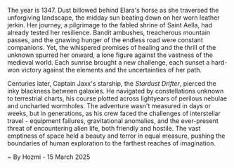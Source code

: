 
The year is 1347.  Dust billowed behind Elara's horse as she traversed the unforgiving landscape, the midday sun beating down on her worn leather jerkin.  Her journey, a pilgrimage to the fabled shrine of Saint Aella, had already tested her resilience. Bandit ambushes, treacherous mountain passes, and the gnawing hunger of the endless road were constant companions.  Yet, the whispered promises of healing and the thrill of the unknown spurred her onward, a lone figure against the vastness of the medieval world.  Each sunrise brought a new challenge, each sunset a hard-won victory against the elements and the uncertainties of her path.

Centuries later, Captain Jaxx's starship, the *Stardust Drifter*, pierced the inky blackness between galaxies.  He navigated by constellations unknown to terrestrial charts, his course plotted across lightyears of perilous nebulae and uncharted wormholes. The adventure wasn't measured in days or weeks, but in generations, as his crew faced the challenges of interstellar travel - equipment failures, gravitational anomalies, and the ever-present threat of encountering alien life, both friendly and hostile.  The vast emptiness of space held a beauty and terror in equal measure, pushing the boundaries of human exploration to the farthest reaches of imagination.

~ By Hozmi - 15 March 2025
